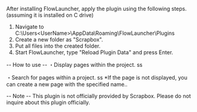 After installing FlowLauncher, apply the plugin using the following steps. (assuming it is installed on C drive)

1. Navigate to C:\Users\<UserName>\AppData\Roaming\FlowLauncher\Plugins 
2. Create a new folder as "Scrapbox".
3. Put all files into the created folder.
4. Start FlowLauncher, type "Reload Plugin Data" and press Enter.

-- How to use --
・Display pages within the project.
ss <ProjectName>

・Search for pages within a project.
ss <ProjectName> <SearchWord>
*If the page is not displayed, you can create a new page with the specified name..

-- Note --
This plugin is not officially provided by Scrapbox. Please do not inquire about this plugin officially.

